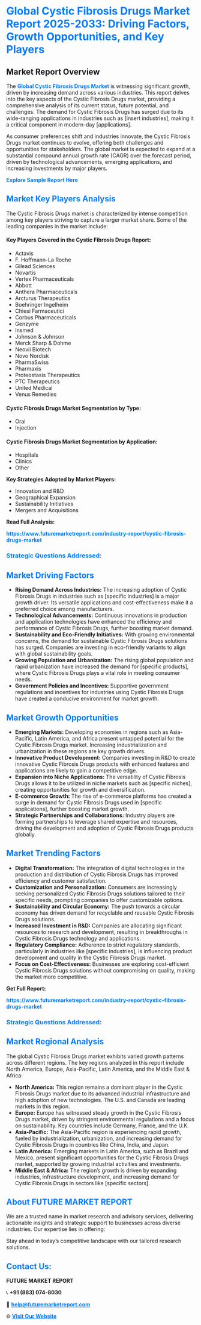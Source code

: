 <h1 style="color: #007BFF;">Global Cystic Fibrosis Drugs Market Report 2025-2033: Driving Factors, Growth Opportunities, and Key Players</h1>

<section id="overview">
<h2>Market Report Overview</h2>
<p>The <a href="https://www.futuremarketreport.com/industry-report/cystic-fibrosis-drugs-market" style="color: #007BFF; text-decoration: none;"><strong>Global Cystic Fibrosis Drugs Market</strong></a> is witnessing significant growth, driven by increasing demand across various industries. This report delves into the key aspects of the Cystic Fibrosis Drugs market, providing a comprehensive analysis of its current status, future potential, and challenges. The demand for Cystic Fibrosis Drugs has surged due to its wide-ranging applications in industries such as [insert industries], making it a critical component in modern-day [applications].</p>
<p>As consumer preferences shift and industries innovate, the Cystic Fibrosis Drugs market continues to evolve, offering both challenges and opportunities for stakeholders. The global market is expected to expand at a substantial compound annual growth rate (CAGR) over the forecast period, driven by technological advancements, emerging applications, and increasing investments by major players.</p>
</section>

<section id="overview">
<p><a href="https://www.futuremarketreport.com/request-sample/reportId=86511" style="color: #007BFF; text-decoration: none;"><strong>Explore Sample Report Here</strong></a></p>
</section>

<section id="key-players">
<h2 style="color: #007BFF;">Market Key Players Analysis</h2>
<p>The Cystic Fibrosis Drugs market is characterized by intense competition among key players striving to capture a larger market share. Some of the leading companies in the market include:</p>
<h4>Key Players Covered in the Cystic Fibrosis Drugs Report:</h4>
<ul><li>Actavis</li><li>F. Hoffmann-La Roche</li><li>Gilead Sciences</li><li>Novartis</li><li>Vertex Pharmaceuticals</li><li>Abbott</li><li>Anthera Pharmaceuticals</li><li>Arcturus Therapeutics</li><li>Boehringer Ingelheim</li><li>Chiesi Farmaceutici</li><li>Corbus Pharmaceuticals</li><li>Genzyme</li><li>Insmed</li><li>Johnson &amp; Johnson</li><li>Merck Sharp &amp; Dohme</li><li>Neovii Biotech</li><li>Novo Nordisk</li><li>PharmaSwiss</li><li>Pharmaxis</li><li>Proteostasis Therapeutics</li><li>PTC Therapeutics</li><li>United Medical</li><li>Venus Remedies</li></ul>
<h4>Cystic Fibrosis Drugs Market Segmentation by Type:</h4>
<ul><li>Oral</li><li>Injection</li></ul>

<h4>Cystic Fibrosis Drugs Market Segmentation by Application:</h4>
<ul><li>Hospitals</li><li>Clinics</li><li>Other</li></ul>
<p><strong>Key Strategies Adopted by Market Players:</strong></p>
<ul>
<li>Innovation and R&D</li>
<li>Geographical Expansion</li>
<li>Sustainability Initiatives</li>
<li>Mergers and Acquisitions</li>
</ul>
</section>

<section>
<p><strong>Read Full Analysis: </strong></p><a href="https://www.futuremarketreport.com/industry-report/cystic-fibrosis-drugs-market" style="color: #007BFF; text-decoration: none;"><strong>https://www.futuremarketreport.com/industry-report/cystic-fibrosis-drugs-market</strong></a>
<h3 style="color: #007BFF;">Strategic Questions Addressed:</h3>
</section>

<section id="driving-factors">
<h2 style="color: #007BFF;">Market Driving Factors</h2>
<ul>
<li><strong>Rising Demand Across Industries:</strong> The increasing adoption of Cystic Fibrosis Drugs in industries such as [specific industries] is a major growth driver. Its versatile applications and cost-effectiveness make it a preferred choice among manufacturers.</li>
<li><strong>Technological Advancements:</strong> Continuous innovations in production and application technologies have enhanced the efficiency and performance of Cystic Fibrosis Drugs, further boosting market demand.</li>
<li><strong>Sustainability and Eco-Friendly Initiatives:</strong> With growing environmental concerns, the demand for sustainable Cystic Fibrosis Drugs solutions has surged. Companies are investing in eco-friendly variants to align with global sustainability goals.</li>
<li><strong>Growing Population and Urbanization:</strong> The rising global population and rapid urbanization have increased the demand for [specific products], where Cystic Fibrosis Drugs plays a vital role in meeting consumer needs.</li>
<li><strong>Government Policies and Incentives:</strong> Supportive government regulations and incentives for industries using Cystic Fibrosis Drugs have created a conducive environment for market growth.</li>
</ul>
</section>

<section id="growth-opportunities">
<h2 style="color: #007BFF;">Market Growth Opportunities</h2>
<ul>
<li><strong>Emerging Markets:</strong> Developing economies in regions such as Asia-Pacific, Latin America, and Africa present untapped potential for the Cystic Fibrosis Drugs market. Increasing industrialization and urbanization in these regions are key growth drivers.</li>
<li><strong>Innovative Product Development:</strong> Companies investing in R&D to create innovative Cystic Fibrosis Drugs products with enhanced features and applications are likely to gain a competitive edge.</li>
<li><strong>Expansion into Niche Applications:</strong> The versatility of Cystic Fibrosis Drugs allows it to be utilized in niche markets such as [specific niches], creating opportunities for growth and diversification.</li>
<li><strong>E-commerce Growth:</strong> The rise of e-commerce platforms has created a surge in demand for Cystic Fibrosis Drugs used in [specific applications], further boosting market growth.</li>
<li><strong>Strategic Partnerships and Collaborations:</strong> Industry players are forming partnerships to leverage shared expertise and resources, driving the development and adoption of Cystic Fibrosis Drugs products globally.</li>
</ul>
</section>

<section id="trending-factors">
<h2 style="color: #007BFF;">Market Trending Factors</h2>
<ul>
<li><strong>Digital Transformation:</strong> The integration of digital technologies in the production and distribution of Cystic Fibrosis Drugs has improved efficiency and customer satisfaction.</li>
<li><strong>Customization and Personalization:</strong> Consumers are increasingly seeking personalized Cystic Fibrosis Drugs solutions tailored to their specific needs, prompting companies to offer customizable options.</li>
<li><strong>Sustainability and Circular Economy:</strong> The push towards a circular economy has driven demand for recyclable and reusable Cystic Fibrosis Drugs solutions.</li>
<li><strong>Increased Investment in R&D:</strong> Companies are allocating significant resources to research and development, resulting in breakthroughs in Cystic Fibrosis Drugs technology and applications.</li>
<li><strong>Regulatory Compliance:</strong> Adherence to strict regulatory standards, particularly in industries like [specific industries], is influencing product development and quality in the Cystic Fibrosis Drugs market.</li>
<li><strong>Focus on Cost-Effectiveness:</strong> Businesses are exploring cost-efficient Cystic Fibrosis Drugs solutions without compromising on quality, making the market more competitive.</li>
</ul>
</section>

<section>
<p><strong>Get Full Report: </strong></p><a href="https://www.futuremarketreport.com/industry-report/cystic-fibrosis-drugs-market" style="color: #007BFF; text-decoration: none;"><strong>https://www.futuremarketreport.com/industry-report/cystic-fibrosis-drugs-market</strong></a>
<h3 style="color: #007BFF;">Strategic Questions Addressed:</h3>
</section>


<section id="regional-analysis">
<h2 style="color: #007BFF;">Market Regional Analysis</h2>
<p>The global Cystic Fibrosis Drugs market exhibits varied growth patterns across different regions. The key regions analyzed in this report include North America, Europe, Asia-Pacific, Latin America, and the Middle East & Africa:</p>
<ul>
<li><strong>North America:</strong> This region remains a dominant player in the Cystic Fibrosis Drugs market due to its advanced industrial infrastructure and high adoption of new technologies. The U.S. and Canada are leading markets in this region.</li>
<li><strong>Europe:</strong> Europe has witnessed steady growth in the Cystic Fibrosis Drugs market, driven by stringent environmental regulations and a focus on sustainability. Key countries include Germany, France, and the U.K.</li>
<li><strong>Asia-Pacific:</strong> The Asia-Pacific region is experiencing rapid growth, fueled by industrialization, urbanization, and increasing demand for Cystic Fibrosis Drugs in countries like China, India, and Japan.</li>
<li><strong>Latin America:</strong> Emerging markets in Latin America, such as Brazil and Mexico, present significant opportunities for the Cystic Fibrosis Drugs market, supported by growing industrial activities and investments.</li>
<li><strong>Middle East & Africa:</strong> The region’s growth is driven by expanding industries, infrastructure development, and increasing demand for Cystic Fibrosis Drugs in sectors like [specific sectors].</li>
</ul>
</section>

<footer>
<h2 style="color: #007BFF;">About FUTURE MARKET REPORT</h2>
<p>We are a trusted name in market research and advisory services, delivering actionable insights and strategic support to businesses across diverse industries. Our expertise lies in offering:</p>

<p>Stay ahead in today’s competitive landscape with our tailored research solutions.</p>

<h2 style="color: #007BFF;">Contact Us:</h2>
<p><strong>FUTURE MARKET REPORT</strong></p>
<p>📞 <strong>+91 (883) 074-8030</strong></p>
<p>📧 <strong><a href="mailto:help@futuremarketreport.com" style="color: #007BFF;">help@futuremarketreport.com</a></strong></p>
<p>🌐 <strong><a href="https://www.futuremarketreport.com/" style="color: #007BFF;">Visit Our Website</a></strong></p>
</footer>